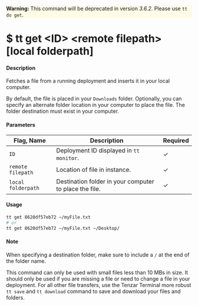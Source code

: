 <p style="background:#fffbe6"><b>Warning: </b>This command will be deprecated in version <i>3.6.2</i>. Please use <code>tt do get</code>.</p>

<h1 class="title">$ tt get &lt;ID&gt; &lt;remote filepath&gt; [local folderpath]</h1>

#### Description

Fetches a file from a running deployment and inserts it in your local computer.

By default, the file is placed in your `Downloads` folder. Optionally, you can specify an alternate folder location in your computer to place the file. The folder destination must exist in your computer.

#### Parameters

| Flag, Name         | Description                                            | Required |
| ------------------ | ------------------------------------------------------ | -------- |
| `ID`               | Deployment ID displayed in `tt monitor`.               | ✓        |
| `remote filepath`  | Location of file in instance.                          | ✓        |
| `local folderpath` | Destination folder in your computer to place the file. | ✓        |

#### Usage

```bash
tt get 8620df57eb72 ~/myFile.txt
# or
tt get 8620df57eb72 ~/myFile.txt ~/Desktop/
```

#### Note

When specifying a destination folder, make sure to include a `/` at the end of the folder name.

This command can only be used with small files less than 10 MBs in size. It should only be used if you are missing a file or need to change a file in your deployment. For all other file transfers, use the Tenzar Terminal more robust `tt save` and `tt download` command to save and download your files and folders.
